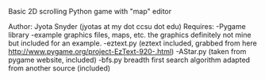 Basic 2D scrolling Python game with "map" editor

Author: Jyota Snyder (jyotas at my dot ccsu dot edu)
Requires: 
-Pygame library 
-example graphics files, maps, etc. the graphics definitely not mine but included for an example.
-eztext.py (eztext included, grabbed from here http://www.pygame.org/project-EzText-920-.html)
-AStar.py (taken from pygame website, included)
-bfs.py breadth first search algorithm adapted from another source (included)
